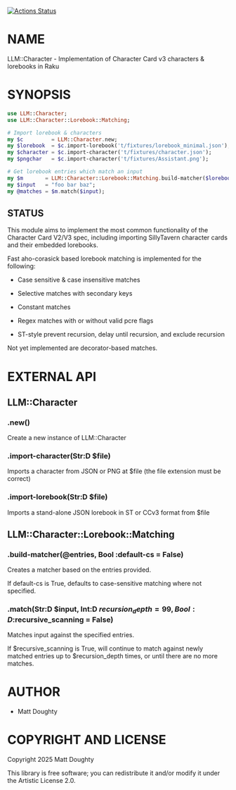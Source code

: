 [![Actions Status](https://github.com/m-doughty/LLM-Character/actions/workflows/test.yml/badge.svg)](https://github.com/m-doughty/LLM-Character/actions)

NAME
====

LLM::Character - Implementation of Character Card v3 characters & lorebooks in Raku

SYNOPSIS
========

```raku
use LLM::Character;
use LLM::Character::Lorebook::Matching;

# Import lorebook & characters
my $c         = LLM::Character.new;
my $lorebook  = $c.import-lorebook('t/fixtures/lorebook_minimal.json');
my $character = $c.import-character('t/fixtures/character.json');
my $pngchar   = $c.import-character('t/fixtures/Assistant.png');

# Get lorebook entries which match an input
my $m       = LLM::Character::Lorebook::Matching.build-matcher($lorebook.entries);
my $input   = "foo bar baz";
my @matches = $m.match($input);
```

STATUS
------

This module aims to implement the most common functionality of the Character Card V2/V3 spec, including importing SillyTavern character cards and their embedded lorebooks.

Fast aho-corasick based lorebook matching is implemented for the following:

  * Case sensitive & case insensitive matches

  * Selective matches with secondary keys

  * Constant matches

  * Regex matches with or without valid pcre flags

  * ST-style prevent recursion, delay until recursion, and exclude recursion

Not yet implemented are decorator-based matches.

EXTERNAL API
============

LLM::Character
--------------

### .new()

Create a new instance of LLM::Character

### .import-character(Str:D $file)

Imports a character from JSON or PNG at $file (the file extension must be correct)

### .import-lorebook(Str:D $file)

Imports a stand-alone JSON lorebook in ST or CCv3 format from $file

LLM::Character::Lorebook::Matching
----------------------------------

### .build-matcher(@entries, Bool :default-cs = False)

Creates a matcher based on the entries provided.

If default-cs is True, defaults to case-sensitive matching where not specified.

### .match(Str:D $input, Int:D $recursion_depth = 99, Bool:D :$recursive_scanning = False)

Matches input against the specified entries.

If $recursive_scanning is True, will continue to match against newly matched entries up to $recursion_depth times, or until there are no more matches.

AUTHOR
======

  * Matt Doughty

COPYRIGHT AND LICENSE
=====================

Copyright 2025 Matt Doughty

This library is free software; you can redistribute it and/or modify it under the Artistic License 2.0.


